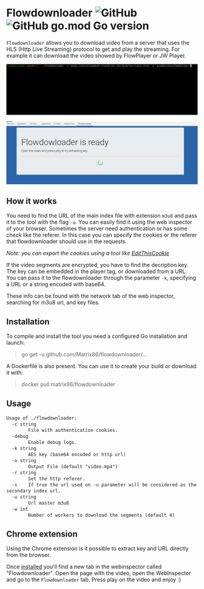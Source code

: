 # Flowdownloader ![GitHub](https://img.shields.io/github/license/Matrix86/flowdownloader) ![GitHub go.mod Go version](https://img.shields.io/github/go-mod/go-version/Matrix86/flowdownloader)

`Flowdownloader` allows you to download video from a server that uses the HLS (Http Live Streaming) protocol to get and play the streaming.
For example it can download the video showed by FlowPlayer or JW Player.

![Flowdownloader](https://raw.githubusercontent.com/Matrix86/flowdownloader/master/flowdownloader.gif)

![Flowdownloader](https://raw.githubusercontent.com/Matrix86/flowdownloader/master/extension.gif)

## How it works

You need to find the URL of the main index file with extension `m3u8` and pass it to the tool with the flag `-u`. You can easily find it using the web inspector of your browser.
Sometimes the server need authentication or has some check like the referer. In this case you can specify the cookies or the referer that flowdownloader should use in the requests. 

_Note: you can export the cookies using a tool like [EditThisCookie](https://chrome.google.com/webstore/detail/editthiscookie/fngmhnnpilhplaeedifhccceomclgfbg?hl=it)_

If the video segments are encrypted, you have to find the decription key. The key can be embedded in the player tag, or downloaded from a URL. 
You can pass it to the flowdownloader through the parameter `-k`, specifying a URL or a string encoded with base64.

These info can be found with the network tab of the web inspector, searching for m3u8 url, and key files. 

## Installation

To compile and install the tool you need a configured Go installation and launch:

> go get -u github.com/Matrix86/flowdownloader/…

A Dockerfile is also present. You can use it to create your build or download it with:

> docker pull matrix86/flowdownloader

## Usage

    Usage of ./flowdownloader:
      -c string
        	File with authentication cookies.
      -debug
        	Enable debug logs.
      -k string
        	AES key (base64 encoded or http url)
      -o string
        	Output File (default "video.mp4")
      -r string
        	Set the http referer.
      -s	If true the url used on -u parameter will be considered as the secondary index url.
      -u string
        	Url master m3u8
      -w int
        	Number of workers to download the segments (default 4)

## Chrome extension

Using the Chrome extension is it possible to extract key and URL directly from the browser.

Once [installed](https://dev.to/ben/how-to-install-chrome-extensions-manually-from-github-1612) you'll find a new tab 
in the webinspector called "Flowdownloader".
Open the page with the video, open the WebInspector and go to the `Flowdownloader` tab. Press play on the video and enjoy :)